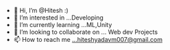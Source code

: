 - 👋 Hi, I’m @Hitesh :)
- 👀 I’m interested in ...Developing
- 🌱 I’m currently learning ...ML,Unity
- 💞️ I’m looking to collaborate on ... Web dev Projects
- 📫 How to reach me ...hiteshyadavm007@gmail.com

<!---
HiteshYadav007/HiteshYadav007 is a ✨ special ✨ repository because its `README.md` (this file) appears on your GitHub profile.
You can click the Preview link to take a look at your changes.
--->
